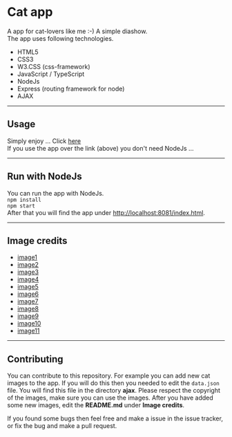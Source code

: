 # Cat app  

A app for cat-lovers like me :-)  A simple diashow.  
The app uses following technologies.  

- HTML5  
- CSS3  
- W3.CSS (css-framework)  
- JavaScript / TypeScript  
- NodeJs  
- Express (routing framework for node)  
- AJAX  

---

## Usage 

Simply enjoy ...  Click [here](http://christianbender.github.io/cat-app)  
If you use the app over the link (above) you don't need NodeJs ...  

---

## Run with NodeJs  

You can run the app with NodeJs.  
```npm install```  
```npm start```  
After that you will find the app under [http://localhost:8081/index.html](http://localhost:8081/index.html).  

---

## Image credits  

- [image1](https://www.pexels.com/de/foto/ausruhen-faul-gefleckt-gescheckt-271964/)  
- [image2](https://www.pexels.com/de/foto/tier-katze-nahansicht-katzenartig-92683/)  
- [image3](https://www.pexels.com/de/foto/tier-haustier-katze-nahansicht-36009/)  
- [image4](https://www.pexels.com/photo/kitten-cat-rush-lucky-cat-45170/)  
- [image5](https://www.pexels.com/photo/adorable-animal-baby-blur-177809/)  
- [image6](https://www.pexels.com/photo/cat-whiskers-kitty-tabby-20787/)  
- [image7](https://www.pexels.com/photo/white-and-black-cat-156934/)  
- [image8](https://www.pexels.com/photo/animal-cat-face-close-up-feline-416160/)  
- [image9](https://www.pexels.com/photo/pet-cute-fur-animals-62321/)  
- [image10](https://www.pexels.com/photo/russian-blue-kitten-on-brown-woven-basket-127027/)  
- [image11](https://www.pexels.com/photo/close-up-photography-of-white-cat-besides-christmas-lights-735423/)  

---

## Contributing  

You can contribute to this repository. For example you can add new cat images to the app. If you will do this then you needed to edit the ```data.json``` file. You will find this file in the directory **ajax**. Please respect the copyright of the images, make sure you can use the images. After you have added some new images, edit the **README.md** under **Image credits**.   

If you found some bugs then feel free and make a issue in the issue tracker, or fix the bug and make a pull request.  
